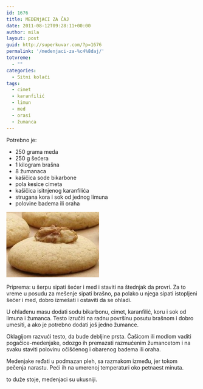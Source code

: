 ```yaml
---
id: 1676
title: MEDENjACI ZA ČAJ
date: 2011-08-12T09:28:11+00:00
author: mila
layout: post
guid: http://superkuvar.com/?p=1676
permalink: '/medenjaci-za-%c4%8daj/'
totvreme:
  - ""
categories:
  - Sitni kolači
tags:
  - cimet
  - karanfilić
  - limun
  - med
  - orasi
  - žumanca
---
```

Potrebno je:

  * 250 grama meda
  * 250 g šećera
  * 1 kilogram brašna
  * 8 žumanaca
  * kašičica sode bikarbone
  * pola kesice cimeta
  * kašičica isitnjenog karanfilića
  * strugana kora i sok od jednog limuna
  * polovine badema ili oraha

<img class="alignnone size-full wp-image-1677" title="medenjacizacaj" src="/wp-content/uploads/2011/08/medenjacizacaj-e1312978858191.jpg" alt="" width="244" height="172" /> 

Priprema: u šerpu sipati šećer i med i staviti na štednjak da provri. Za to vreme u posudu za mešenje sipati brašno, pa polako u njega sipati istopljeni šećer i med, dobro izmešati i ostaviti da se ohladi.

U ohlađenu masu dodati sodu bikarbonu, cimet, karanfilić, koru i sok od limuna i žumanca. Testo izručiti na radnu površinu posutu brašnom i dobro umesiti, a ako je potrebno dodati još jedno žumance.

Oklagijom razvući testo, da bude debljine prsta. Čašicom ili modlom vaditi pogačice-medenjake, odozgo ih premazati razmućenim žumancetom i na svaku staviti polovinu očišćenog i obarenog badema ili oraha.

Medenjake ređati u podmazan pleh, sa razmakom između, jer tokom pečenja narastu. Peći ih na umerenoj temperaturi oko petnaest minuta.

 to duže stoje, medenjaci su ukusniji.